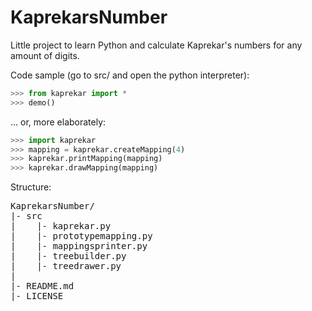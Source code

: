 # KaprekarsNumber
Little project to learn Python and calculate Kaprekar's numbers for any amount of digits.


Code sample (go to src/ and open the python interpreter): 

```python
>>> from kaprekar import *
>>> demo()
```

... or, more elaborately:

```python
>>> import kaprekar
>>> mapping = kaprekar.createMapping(4)
>>> kaprekar.printMapping(mapping)
>>> kaprekar.drawMapping(mapping)
```

Structure:
<pre>
KaprekarsNumber/
|- src
|    |- kaprekar.py
|    |- prototypemapping.py
|    |- mappingsprinter.py
|    |- treebuilder.py
|    |- treedrawer.py
|
|- README.md
|- LICENSE
</pre>
